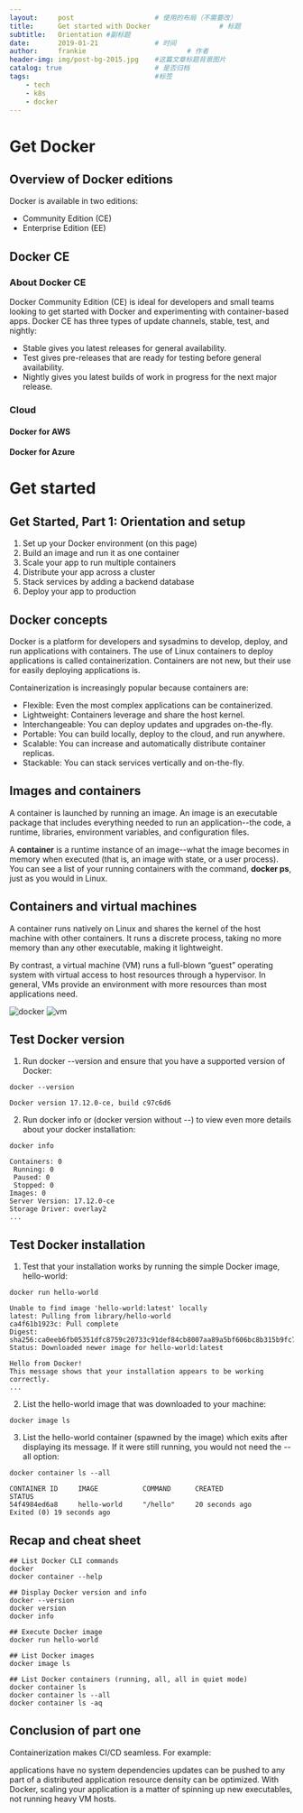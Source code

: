 ```yaml
---
layout:     post   				    # 使用的布局（不需要改）
title:      Get started with Docker 				# 标题
subtitle:   Orientation #副标题
date:       2019-01-21				# 时间
author:     frankie 						# 作者
header-img: img/post-bg-2015.jpg 	#这篇文章标题背景图片
catalog: true 						# 是否归档
tags:								#标签
    - tech
    - k8s
    - docker
---
```


# Get Docker

## Overview of Docker editions
Docker is available in two editions:

* Community Edition (CE)
* Enterprise Edition (EE)

## Docker CE
### About Docker CE
Docker Community Edition (CE) is ideal for developers and small teams looking to get started with Docker and experimenting with container-based apps. Docker CE has three types of update channels, stable, test, and nightly:

* Stable gives you latest releases for general availability.
* Test gives pre-releases that are ready for testing before general availability.
* Nightly gives you latest builds of work in progress for the next major release.


### Cloud
#### Docker for AWS
#### Docker for Azure

# Get started
## Get Started, Part 1: Orientation and setup

1. Set up your Docker environment (on this page)
2. Build an image and run it as one container
3. Scale your app to run multiple containers
4. Distribute your app across a cluster
5. Stack services by adding a backend database
6. Deploy your app to production


## Docker concepts
Docker is a platform for developers and sysadmins to develop, deploy, and run applications with containers. The use of Linux containers to deploy applications is called containerization. Containers are not new, but their use for easily deploying applications is.

Containerization is increasingly popular because containers are:

* Flexible: Even the most complex applications can be containerized.
* Lightweight: Containers leverage and share the host kernel.
* Interchangeable: You can deploy updates and upgrades on-the-fly.
* Portable: You can build locally, deploy to the cloud, and run anywhere.
* Scalable: You can increase and automatically distribute container replicas.
* Stackable: You can stack services vertically and on-the-fly.


## Images and containers
A container is launched by running an image. An image is an executable package that includes everything needed to run an application--the code, a runtime, libraries, environment variables, and configuration files.

A <b>container</b> is a runtime instance of an image--what the image becomes in memory when executed (that is, an image with state, or a user process). You can see a list of your running containers with the command, <b>docker ps</b>, just as you would in Linux.


## Containers and virtual machines
A container runs natively on Linux and shares the kernel of the host machine with other containers. It runs a discrete process, taking no more memory than any other executable, making it lightweight.

By contrast, a virtual machine (VM) runs a full-blown “guest” operating system with virtual access to host resources through a hypervisor. In general, VMs provide an environment with more resources than most applications need.

![docker](https://docs.docker.com/images/Container%402x.png)
![vm](https://docs.docker.com/images/VM%402x.png)

## Test Docker version
1. Run docker --version and ensure that you have a supported version of Docker:

```
docker --version

Docker version 17.12.0-ce, build c97c6d6
```

2. Run docker info or (docker version without --) to view even more details about your docker installation:

```
docker info

Containers: 0
 Running: 0
 Paused: 0
 Stopped: 0
Images: 0
Server Version: 17.12.0-ce
Storage Driver: overlay2
...
```

## Test Docker installation
1. Test that your installation works by running the simple Docker image, hello-world:

```
docker run hello-world

Unable to find image 'hello-world:latest' locally
latest: Pulling from library/hello-world
ca4f61b1923c: Pull complete
Digest: sha256:ca0eeb6fb05351dfc8759c20733c91def84cb8007aa89a5bf606bc8b315b9fc7
Status: Downloaded newer image for hello-world:latest

Hello from Docker!
This message shows that your installation appears to be working correctly.
...
```

2. List the hello-world image that was downloaded to your machine:

```
docker image ls
```

3. List the hello-world container (spawned by the image) which exits after displaying its message. If it were still running, you would not need the --all option:

```
docker container ls --all

CONTAINER ID     IMAGE           COMMAND      CREATED            STATUS
54f4984ed6a8     hello-world     "/hello"     20 seconds ago     Exited (0) 19 seconds ago
```


## Recap and cheat sheet
```
## List Docker CLI commands
docker
docker container --help

## Display Docker version and info
docker --version
docker version
docker info

## Execute Docker image
docker run hello-world

## List Docker images
docker image ls

## List Docker containers (running, all, all in quiet mode)
docker container ls
docker container ls --all
docker container ls -aq
```

## Conclusion of part one
Containerization makes CI/CD seamless. For example:

applications have no system dependencies
updates can be pushed to any part of a distributed application
resource density can be optimized.
With Docker, scaling your application is a matter of spinning up new executables, not running heavy VM hosts.
